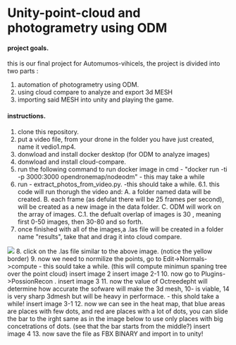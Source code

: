 # Unity-point-cloud and photogrametry using ODM

#### project goals. 
this is our final project for Automumos-vihicels, the project is divided into two parts :
1. automation of photogrametry using ODM.
2. using cloud compare to analyze and export 3d MESH
3. importing said MESH into unity and playing the game.

#### instructions.
1. clone this repository.
2. put a video file, from your drone in the folder you have just created, name it vedio1.mp4.
3. donwload and install docker desktop (for ODM to analyze images)
4. donwload and install cloud-compare.
5. run the following command to run docker image in cmd - "docker run -ti -p 3000:3000 opendronemap/nodeodm" - this may take a while
6. run - extract_photos_from_video.py. -this should take a while.
  6.1. this code will run thorugh the video and:
        A. a folder named data will be created.
        B. each frame (as defulat there will be 25 frames per second), will be created as a new image in the data folder.
        C. ODM will work on the array of images.
          C.1. the defualt overlap of images is 30 , meaning first 0-50 images, then 30-80 and so forth.
7. once finished with all of the images,a .las file will be created in a folder name "results", take that and drag it into cloud compare.
<img src="https://github.com/mor234/Unity-point-cloud/blob/main/images/cc1.png"/>
8. click on the .las file similar to the above image. (notice the yellow border) 
9. now we need to normilize the points, go to Edit->Normals->compute - this sould take a while. (this will compute minimun spaning tree over the point cloud)
insert image 2
insert image 2-1
10. now go to Plugins->PossionRecon .
insert image 3
11. now the value of Octreedepht will determine how accurate the sofware will make the 3d mesh, 10- is viable, 14 is very sharp 3dmesh but will be heavy in performace. - this shold take a while!
insert image 3-1
12. now we can see in the heat map, that blue areas are places with few dots, and red are places with a lot of dots, you can slide  the bar to the irght same as in 
    the image below to use only places with big concetrations of dots. (see that the bar starts from the middle?)
insert image 4
13. now save the file as FBX BINARY and import in to unity!
